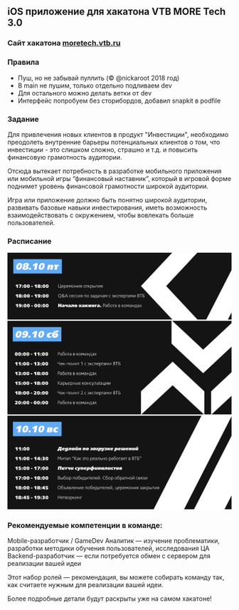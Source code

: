 ## iOS приложение для хакатона VTB MORE Tech 3.0
### Сайт хакатона [moretech.vtb.ru](https://moretech.vtb.ru/)
### Правила
* Пуш, но не забывай пуллить (© @nickaroot 2018 год)
* В main не пушим, только отдельно подливаем dev
* Для остального можно делать ветки от dev 
* Интерфейс попробуем без сторибордов, добавил snapkit в podfile
### Задание
Для привлечения новых клиентов в продукт "Инвестиции", необходимо преодолеть внутренние барьеры потенциальных клиентов о том, что инвестиции - это слишком сложно, страшно и т.д. и повысить финансовую грамотность аудитории.

Отсюда вытекает потребность в разработке мобильного приложения или мобильной игры “финансовый наставник”, который в игровой форме поднимет уровень финансовой грамотности широкой аудитории.

Игра или приложение должно быть понятно широкой аудитории, развивать базовые навыки инвестирования, иметь возможность взаимодействовать с окружением, чтобы вовлекать больше пользователей.
### Расписание
![Расписание 1](./Resourses/readme_1.png)
![Расписание 1](./Resourses/readme_2.png)
![Расписание 1](./Resourses/readme_3.png)

### Рекомендуемые компетенции в команде:
Mobile-разработчик / GameDev
Аналитик — изучение проблематики, разработки методики обучения пользователей, исследования ЦА
Backend-разработчик — если потребуется обмен с сервером для реализации вашей идеи

Этот набор ролей — рекомендация, вы можете собирать команду так, как считаете нужным для реализации вашей идеи.

Более подробные детали будут раскрыты уже на самом хакатоне!
